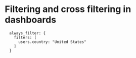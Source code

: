 # Filtering and cross filtering in dashboards

```
  always_filter: { 
    filters: [ 
      users.country: "United States" 
    ] 
  }
```